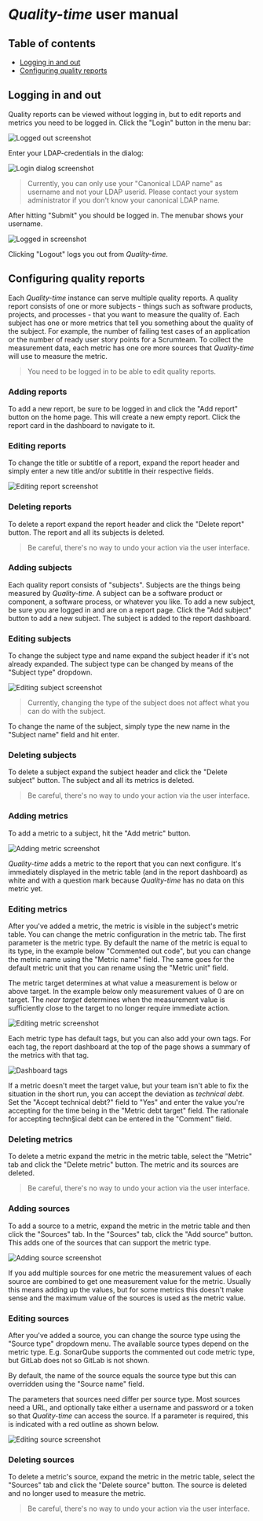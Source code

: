 # *Quality-time* user manual

## Table of contents

- [Logging in and out](#logging-in-and-out)
- [Configuring quality reports](#configuring-quality-reports)

## Logging in and out

Quality reports can be viewed without logging in, but to edit reports and metrics you need to be logged in. Click the "Login" button in the menu bar:

![Logged out screenshot](docs/screenshot_menubar_logged_out.png)

Enter your LDAP-credentials in the dialog:

![Login dialog screenshot](docs/screenshot_login_dialog.png)

> Currently, you can only use your "Canonical LDAP name" as username and not your LDAP userid. Please contact your system administrator if you don't know your canonical LDAP name.

After hitting "Submit" you should be logged in. The menubar shows your username.

![Logged in screenshot](docs/screenshot_menubar_logged_in.png)

Clicking "Logout" logs you out from *Quality-time*.

## Configuring quality reports

Each *Quality-time* instance can serve multiple quality reports. A quality report consists of one or more subjects - things such as software products, projects, and processes - that you want to measure the quality of. Each subject has one or more metrics that tell you something about the quality of the subject. For example, the number of failing test cases of an application or the number of ready user story points for a Scrumteam. To collect the measurement data, each metric has one ore more sources that *Quality-time* will use to measure the metric.

> You need to be logged in to be able to edit quality reports.

### Adding reports

To add a new report, be sure to be logged in and click the "Add report" button on the home page. This will create a new empty report. Click the report card in the dashboard to navigate to it.

### Editing reports

To change the title or subtitle of a report, expand the report header and simply enter a new title and/or subtitle in their respective fields.

![Editing report screenshot](docs/screenshot_editing_report.png)

### Deleting reports

To delete a report expand the report header and click the "Delete report" button. The report and all its subjects is deleted.

> Be careful, there's no way to undo your action via the user interface.

### Adding subjects

Each quality report consists of "subjects". Subjects are the things being measured by *Quality-time*. A subject can be a software product or component, a software process, or whatever you like. To add a new subject, be sure you are logged in and are on a report page. Click the "Add subject" button to add a new subject. The subject is added to the report dashboard.

### Editing subjects

To change the subject type and name expand the subject header if it's not already expanded. The subject type can be changed by means of the "Subject type" dropdown.

![Editing subject screenshot](docs/screenshot_editing_subject.png)

> Currently, changing the type of the subject does not affect what you can do with the subject.

To change the name of the subject, simply type the new name in the "Subject name" field and hit enter.

### Deleting subjects

To delete a subject expand the subject header and click the "Delete subject" button. The subject and all its metrics is deleted.

> Be careful, there's no way to undo your action via the user interface.

### Adding metrics

To add a metric to a subject, hit the "Add metric" button.

![Adding metric screenshot](docs/screenshot_adding_metric.png)

*Quality-time* adds a metric to the report that you can next configure. It's immediately displayed in the metric table (and in the report dashboard) as white and with a question mark because *Quality-time* has no data on this metric yet.

### Editing metrics

After you've added a metric, the metric is visible in the subject's metric table. You can change the metric configuration in the metric tab. The first parameter is the metric type. By default the name of the metric is equal to its type, in the example below "Commented out code", but you can change the metric name using the "Metric name" field. The same goes for the default metric unit that you can rename using the "Metric unit" field.

The metric target determines at what value a measurement is below or above target. In the example below only measurement values of 0 are on target. The *near target* determines when the measurement value is sufficiently close to the target to no longer require immediate action.

![Editing metric screenshot](docs/screenshot_editing_metric.png)

Each metric type has default tags, but you can also add your own tags. For each tag, the report dashboard at the top of the page shows a summary of the metrics with that tag.

![Dashboard tags](docs/screenshot_dashboard_tags.png)

If a metric doesn't meet the target value, but your team isn't able to fix the situation in the short run, you can accept the deviation as *technical debt*. Set the "Accept technical debt?" field to "Yes" and enter the value you're accepting for the time being in the "Metric debt target" field. The rationale for accepting techn§ical debt can be entered in the "Comment" field.

### Deleting metrics

To delete a metric expand the metric in the metric table, select the "Metric" tab and click the "Delete metric" button. The metric and its sources are deleted.

> Be careful, there's no way to undo your action via the user interface.

### Adding sources

To add a source to a metric, expand the metric in the metric table and then click the "Sources" tab. In the "Sources" tab, click the "Add source" button. This adds one of the sources that can support the metric type.

![Adding source screenshot](docs/screenshot_adding_source.png)

If you add multiple sources for one metric the measurement values of each source are combined to get one measurement value for the metric. Usually this means adding up the values, but for some metrics this doesn't make sense and the maximum value of the sources is used as the metric value.

### Editing sources

After you've added a source, you can change the source type using the "Source type" dropdown menu. The available source types depend on the metric type. E.g. SonarQube supports the commented out code metric type, but GitLab does not so GitLab is not shown.

By default, the name of the source equals the source type but this can overridden using the "Source name" field.

The parameters that sources need differ per source type. Most sources need a URL, and optionally take either a username and password or a token so that *Quality-time* can access the source. If a parameter is required, this is indicated with a red outline as shown below.

![Editing source screenshot](docs/screenshot_editing_source.png)

### Deleting sources

To delete a metric's source, expand the metric in the metric table, select the "Sources" tab and click the "Delete source" button. The source is deleted and no longer used to measure the metric.

> Be careful, there's no way to undo your action via the user interface.
